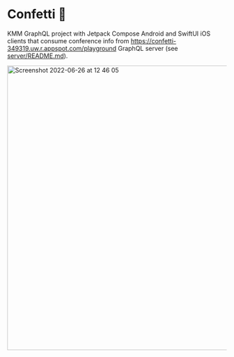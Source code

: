 # Confetti 🎊

KMM GraphQL project with Jetpack Compose Android and SwiftUI iOS clients that consume conference info from https://confetti-349319.uw.r.appspot.com/playground GraphQL server (see [server/README.md](server/README.md)).


<img width="653" alt="Screenshot 2022-06-26 at 12 46 05" src="https://user-images.githubusercontent.com/6302/175812543-6b57b84e-030f-4a91-a7a7-bed6248a14ae.png">
